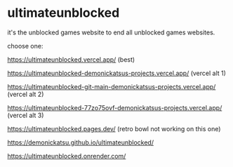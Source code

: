 # ultimateunblocked
it's the unblocked games website to end all unblocked games websites.

choose one:


https://ultimateunblocked.vercel.app/ (best)

https://ultimateunblocked-demonickatsus-projects.vercel.app/ (vercel alt 1)

https://ultimateunblocked-git-main-demonickatsus-projects.vercel.app/ (vercel alt 2)

https://ultimateunblocked-77zo75ovf-demonickatsus-projects.vercel.app/ (vercel alt 3)

https://ultimateunblocked.pages.dev/ (retro bowl not working on this one)

https://demonickatsu.github.io/ultimateunblocked/

https://ultimateunblocked.onrender.com/
